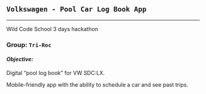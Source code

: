 ## `Volkswagen - Pool Car Log Book App`

---

Wild Code School 3 days hackathon

### Group: `Tri-Roc`


#### *Objective:*

Digital “pool log book” for VW SDC:LX. 

Mobile-friendly app with the ability to schedule a car and see past trips.
